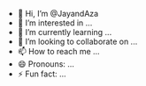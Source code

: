- 👋 Hi, I’m @JayandAza
- 👀 I’m interested in ...
- 🌱 I’m currently learning ...
- 💞️ I’m looking to collaborate on ...
- 📫 How to reach me ...
- 😄 Pronouns: ...
- ⚡ Fun fact: ...

<!---
JayandAza/JayandAza is a ✨ special ✨ repository because its `README.md` (this file) appears on your GitHub profile.
You can click the Preview link to take a look at your changes.
--->
